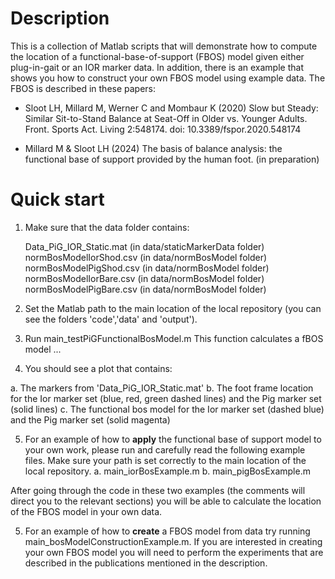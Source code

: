 # Description

This is a collection of Matlab scripts that will demonstrate how to compute the location of a functional-base-of-support (FBOS) model given either plug-in-gait or an IOR marker data. In addition, there is an example that shows you how to construct your own FBOS model using example data. The FBOS is described in these papers:

  - Sloot LH, Millard M, Werner C and Mombaur K (2020) Slow but Steady: Similar Sit-to-Stand Balance at Seat-Off in Older vs. Younger Adults. Front. Sports Act. Living 2:548174. doi: 10.3389/fspor.2020.548174

  - Millard M & Sloot LH (2024) The basis of balance analysis: the functional base of support provided by the human foot. (in preparation)

# Quick start
1. Make sure that the data folder contains:

    Data_PiG_IOR_Static.mat  (in data/staticMarkerData folder)
    normBosModelIorShod.csv  (in data/normBosModel folder)
    normBosModelPigShod.csv  (in data/normBosModel folder)
    normBosModelIorBare.csv  (in data/normBosModel folder)
    normBosModelPigBare.csv  (in data/normBosModel folder)

2. Set the Matlab path to the main location of the local repository (you can see the folders 'code','data' and 'output').

3. Run main_testPiGFunctionalBosModel.m
	This function calculates a fBOS model ...

4. You should see a plot that contains:

  a. The markers from 'Data_PiG_IOR_Static.mat' 
  b. The foot frame location for the Ior marker set (blue, red, green dashed lines) and the Pig marker set (solid lines)
  c. The functional bos model for the Ior marker set (dashed blue) and the Pig marker set (solid magenta)

5. For an example of how to **apply** the functional base of support model to your own work, please run and carefully read the following example files. Make sure your path is set correctly to the main location of the local repository.
  a. main_iorBosExample.m
  b. main_pigBosExample.m

After going through the code in these two examples (the comments will direct you to the relevant sections) you will be able to calculate the location of the FBOS model in your own data.

5. For an example of how to **create** a FBOS model from data try running main_bosModelConstructionExample.m. If you are interested in creating your own FBOS model you will need to perform the experiments that are described in the publications mentioned in the description.
